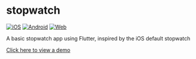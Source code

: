 # stopwatch

[![iOS](https://github.com/ArAmM7/stopwatch/actions/workflows/iOS.yml/badge.svg)](https://github.com/ArAmM7/stopwatch/actions/workflows/iOS.yml)
[![Android](https://github.com/ArAmM7/stopwatch/actions/workflows/Android.yml/badge.svg)](https://github.com/ArAmM7/stopwatch/actions/workflows/Android.yml)
[![Web](https://github.com/ArAmM7/stopwatch/actions/workflows/main.yml/badge.svg)](https://github.com/ArAmM7/stopwatch/actions/workflows/main.yml)

A basic stopwatch app using Flutter, inspired by the iOS default stopwatch

[Click here to view a demo](https://aramm7.github.io/stopwatch/)
